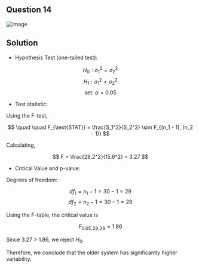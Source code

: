 ## Question 14

![image](https://github.com/user-attachments/assets/777d82d0-d8aa-41aa-a5d4-52df6631f9e2)

## Solution

- Hypothesis Test (one-tailed test):

$$
H_0: \sigma_1^2 = \sigma_2^2
$$
$$
H_1:\sigma_1^2 < \sigma_2^2
$$
$$
\text{set: } \alpha = 0.05
$$

- Test statistic:

Using the F-test,

$$
\quad \quad F_{\text{STAT}} = \frac{S_1^2}{S_2^2} \sim F_{(n_1 - 1), (n_2 - 1)}
$$

Calculating,

$$
F = \frac{28.2^2}{15.6^2} = 3.27
$$

- Critical Value and p-value:

Degrees of freedom:

$$
df_1 = n_1 - 1 = 30 - 1 = 29
$$
$$
df_2 = n_2 - 1 = 30 - 1 = 29
$$

Using the F-table, the critical value is

$$
F_{0.05,29,29} = 1.86
$$

Since 3.27 > 1.86, we reject $H_0$. 

Therefore, we conclude that the older system has significantly higher variability.
